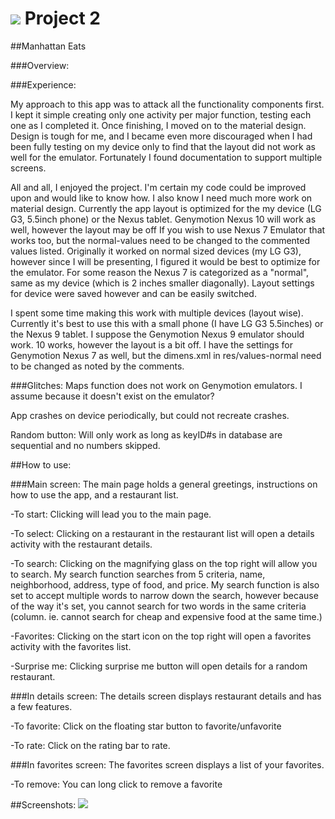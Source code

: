 # ![](https://ga-dash.s3.amazonaws.com/production/assets/logo-9f88ae6c9c3871690e33280fcf557f33.png) Project 2
##Manhattan Eats

###Overview:

###Experience:

My approach to this app was to attack all the functionality components first.  I kept it simple creating only one activity per major function, testing each one as I completed it.  Once finishing, I moved on to the material design.  Design is tough for me, and I became even more discouraged when I had been fully testing on my device only to find that the layout did not work as well for the emulator.  Fortunately I found documentation to support multiple screens.

All and all, I enjoyed the project.  I'm certain my code could be improved upon and would like to know how.  I also know I need much more work on material design.  Currently the app layout is optimized for the my device (LG G3, 5.5inch phone) or the Nexus tablet.  Genymotion Nexus 10 will work as well, however the layout may be off  If you wish to use Nexus 7 Emulator that works too, but the normal-values need to be changed to the commented values listed.  Originally it worked on normal sized devices (my LG G3), however since I will be presenting, I figured it would be best to optimize for the emulator.  For some reason the Nexus 7 is categorized as a "normal", same as my device (which is 2 inches smaller diagonally).  Layout settings for device were saved however and can be easily switched.

I spent some time making this work with multiple devices (layout wise). Currently it's best to use this with a small phone (I have LG G3 5.5inches) or the Nexus 9 tablet.  I suppose the Genymotion Nexus 9 emulator should work. 10 works, however the layout is a bit off. I have the settings for Genymotion Nexus 7 as well, but the dimens.xml in res/values-normal need to be changed as noted by the comments.

###Glitches:
Maps function does not work on Genymotion emulators.  I assume because it doesn't exist on the emulator?

App crashes on device periodically, but could not recreate crashes.

Random button: Will only work as long as keyID#s in database are sequential and no numbers skipped.



##How to use:

###Main screen:
  The main page holds a general greetings, instructions on how to use the app, and a restaurant list.

  -To start:
  Clicking will lead you to the main page.

  -To select:
  Clicking on a restaurant in the restaurant list will open a details activity with the restaurant details.

  -To search:
  Clicking on the magnifying glass on the top right will allow you to search.
  My search function searches from 5 criteria, name, neighborhood, address, type of food, and price.
  My search function is also set to accept multiple words to narrow down the search, however because of the way it's set, you cannot search for two words in the same criteria (column.  ie. cannot search for cheap and expensive food at the same time.)

  -Favorites:
  Clicking on the start icon on the top right will open a favorites activity with the favorites list.

  -Surprise me:
  Clicking surprise me button will open details for a random restaurant.


###In details screen:
The details screen displays restaurant details and has a few features.

  -To favorite:
  Click on the floating star button to favorite/unfavorite

  -To rate:
  Click on the rating bar to rate.

###In favorites screen:
The favorites screen displays a list of your favorites.

  -To remove:
  You can long click to remove a favorite



##Screenshots:
 <img src="https://github.com/chris-shum/chris-shum.github.io/blob/master/img/portfolio/manhattaneats.jpg">
